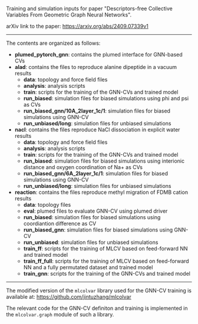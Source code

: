 Training and simulation inputs for paper "Descriptors-free Collective Variables From Geometric Graph Neural Networks".

arXiv link to the paper: https://arxiv.org/abs/2409.07339v1

---

The contents are organized as follows:
- **plumed_pytorch_gnn**: contains the plumed interface for GNN-based CVs
- **alad**: contains the files to reproduce alanine dipeptide in a vacuum results
    - **data**: topology and force field files
    - **analysis**: analysis scripts
    - **train**: scripts for the training of the GNN-CVs and trained model
    - **run_biased**: simulation files for biased simulations using phi and psi as CVs
    - **run_biased_gnn/10A_2layer_1c/1**: simulation files for biased simulations using GNN-CV
    - **run_unbiased/long**: simulation files for unbiased simulations
- **nacl**: contains the files reproduce NaCl dissociation in explicit water results
    - **data**: topology and force field files
    - **analysis**: analysis scripts
    - **train**: scripts for the training of the GNN-CVs and trained model
    - **run_biased**: simulation files for biased simulations using interionic distance and oxygen coordination of Na+ as CVs
    - **run_biased_gnn/6A_2layer_1c/1**: simulation files for biased simulations using GNN-CV
    - **run_unbiased/long**: simulation files for unbiased simulations
- **reaction**: contains the files reproduce methyl migration of FDMB cation results
    - **data**: topology files
    - **eval**: plumed files to evaluate GNN-CV using plumed driver
    - **run_biased**: simulation files for biased simulations using coordiantion difference as CV
    - **run_biased_gnn**: simulation files for biased simulations using GNN-CV
    - **run_unbiased**: simulation files for unbiased simulations
    - **train_ff**: scripts for the training of MLCV based on feed-forward NN and trained model
    - **train_ff_full**: scripts for the training of MLCV based on feed-forward NN and a fully permutated dataset and trained model
    - **train_gnn**: scripts for the training of the GNN-CVs and trained model

---

The modified version of the `mlcolvar` library used for the GNN-CV training is available at: https://github.com/jintuzhang/mlcolvar

The relevant code for the GNN-CV definiton and training is implemented in the `mlcolvar.graph` module of such a library.
